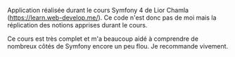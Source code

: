 Application réalisée durant le cours Symfony 4 de Lior Chamla (https://learn.web-develop.me/). Ce code n'est donc pas de moi mais la réplication des notions apprises durant le cours.

Ce cours est très complet et m'a beaucoup aidé à comprendre de nombreux côtés de Symfony encore un peu flou. Je recommande vivement.
